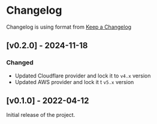 # Changelog

Changelog is using format from [Keep a Changelog](https://keepachangelog.com/en/1.1.0/)

## [v0.2.0] - 2024-11-18

### Changed

- Updated Cloudflare provider and lock it to `v4.x` version
- Updated AWS provider and lock it t `v5.x` version

## [v0.1.0] - 2022-04-12

Initial release of the project.
